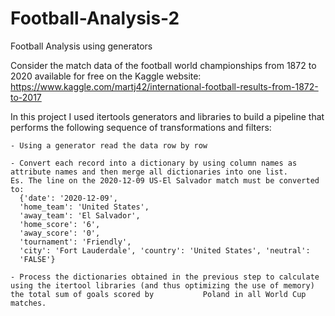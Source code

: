 # Football-Analysis-2
Football Analysis using generators 

Consider the match data of the football world championships from 1872 to 2020 available for free on the Kaggle website:
https://www.kaggle.com/martj42/international-football-results-from-1872-to-2017

In this project I used itertools generators and libraries to build a pipeline that performs the following sequence of transformations and filters:

    - Using a generator read the data row by row
    
    - Convert each record into a dictionary by using column names as attribute names and then merge all dictionaries into one list.
    Es. The line on the 2020-12-09 US-El Salvador match must be converted to:
      {'date': '2020-12-09',
      'home_team': 'United States',
      'away_team': 'El Salvador',
      'home_score': '6',
      'away_score': '0',
      'tournament': 'Friendly',
      'city': 'Fort Lauderdale', 'country': 'United States', 'neutral':
      'FALSE'}
      
    - Process the dictionaries obtained in the previous step to calculate using the itertool libraries (and thus optimizing the use of memory) the total sum of goals scored by           Poland in all World Cup matches.
